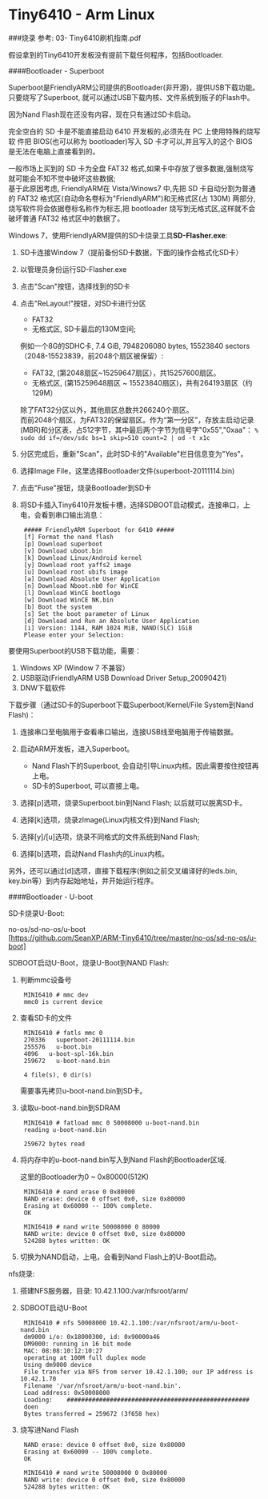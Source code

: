 Tiny6410 - Arm Linux
=====


###烧录
参考: 03- Tiny6410刷机指南.pdf

假设拿到的Tiny6410开发板没有提前下载任何程序，包括Bootloader.

####Bootloader - Superboot

Superboot是FriendlyARM公司提供的Bootloader(非开源)，提供USB下载功能。   
只要烧写了Superboot, 就可以通过USB下载内核、文件系统到板子的Flash中。

因为Nand Flash现在还没有内容，现在只有通过SD卡启动。    

完全空白的 SD 卡是不能直接启动 6410 开发板的,必须先在 PC 上使用特殊的烧写软 件把 BIOS(也可以称为 bootloader)写入 SD 卡才可以,并且写入的这个 BIOS 是无法在电脑上直接看到的。

一般市场上买到的 SD 卡为全盘 FAT32 格式,如果卡中存放了很多数据,强制烧写就可能会不知不觉中破坏这些数据;   
基于此原因考虑, FriendlyARM在 Vista/Winows7 中,先把 SD 卡自动分割为普通的 FAT32 格式区(自动命名卷标为"FriendlyARM")和无格式区(占 130M) 两部分,烧写软件将会依据卷标名称作为标志,把 bootloader 烧写到无格式区,这样就不会 破坏普通 FAT32 格式区中的数据了。

Windows 7，使用FriendlyARM提供的SD卡烧录工具**SD-Flasher.exe**:    

1. SD卡连接Window 7（提前备份SD卡数据，下面的操作会格式化SD卡）
2. 以管理员身份运行SD-Flasher.exe
3. 点击"Scan"按钮，选择找到的SD卡
4. 点击"ReLayout!"按钮，对SD卡进行分区
	* FAT32
	* 无格式区, SD卡最后的130M空间;    
	
	例如一个8G的SDHC卡, 7.4 GiB, 7948206080 bytes, 15523840 sectors（2048-15523839，前2048个扇区被保留）:
	
	* FAT32, (第2048扇区~15259647扇区），共15257600扇区。
	* 无格式区, (第15259648扇区 ~ 15523840扇区)，共有264193扇区（约129M）
	
	除了FAT32分区以外，其他扇区总数共266240个扇区。     
	而前2048个扇区，为FAT32的保留扇区。作为“第一分区”，存放主启动记录(MBR)和分区表，占512字节，其中最后两个字节为信号字"0x55","0xaa"：
	`% sudo dd if=/dev/sdc bs=1 skip=510 count=2 | od -t x1c`
5. 分区完成后，重新"Scan"，此时SD卡的"Available"栏目信息变为"Yes"。
6. 选择Image File，这里选择Bootloader文件(superboot-20111114.bin)
7. 点击"Fuse"按钮，烧录Bootloader到SD卡
8. 将SD卡插入Tiny6410开发板卡槽，选择SDBOOT启动模式，连接串口，上电，会看到串口输出消息：

        ##### FriendlyARM Superboot for 6410 #####
        [f] Format the nand flash
        [p] Download superboot
        [v] Download uboot.bin
        [k] Download Linux/Android kernel
        [y] Download root yaffs2 image
        [u] Download root ubifs image
        [a] Download Absolute User Application
        [n] Download Nboot.nb0 for WinCE
        [l] Download WinCE bootlogo
        [w] Download WinCE NK.bin
        [b] Boot the system
        [s] Set the boot parameter of Linux
        [d] Download and Run an Absolute User Application
        [i] Version: 1144, RAM 1024 MiB, NAND(SLC) 1GiB
        Please enter your Selection:
 

要使用Superboot的USB下载功能，需要：

1. Windows XP (Window 7 不兼容）
2. USB驱动(FriendlyARM USB Download Driver Setup_20090421)
3. DNW下载软件

下载步骤（通过SD卡的Superboot下载Superboot/Kernel/File System到Nand Flash)：

1. 连接串口至电脑用于查看串口输出，连接USB线至电脑用于传输数据。
2. 启动ARM开发板，进入Superboot。   
		
	* Nand Flash下的Superboot, 会自动引导Linux内核。因此需要按住按钮再上电。
	* SD卡的Superboot, 可以直接上电。

3. 选择[p]选项，烧录Superboot.bin到Nand Flash; 以后就可以脱离SD卡。
4. 选择[k]选项，烧录zImage(Linux内核文件)到Nand Flash;
5. 选择[y]/[u]选项，烧录不同格式的文件系统到Nand Flash;
6. 选择[b]选项，启动Nand Flash内的Linux内核。

另外，还可以通过[d]选项，直接下载程序(例如之前交叉编译好的leds.bin, key.bin等）到内存起始地址，并开始运行程序。


####Bootloader - U-boot

SD卡烧录U-Boot:

no-os/sd-no-os/u-boot    
[https://github.com/SeanXP/ARM-Tiny6410/tree/master/no-os/sd-no-os/u-boot]   

SDBOOT启动U-Boot，烧录U-Boot到NAND Flash:

1. 判断mmc设备号
	
		MINI6410 # mmc dev
		mmc0 is current device
2. 查看SD卡的文件

		MINI6410 # fatls mmc 0
		270336   superboot-20111114.bin
		255576   u-boot.bin
		4096   u-boot-spl-16k.bin
		259672   u-boot-nand.bin

		4 file(s), 0 dir(s)
	需要事先拷贝u-boot-nand.bin到SD卡。
3. 读取u-boot-nand.bin到SDRAM

		MINI6410 # fatload mmc 0 50008000 u-boot-nand.bin
		reading u-boot-nand.bin

		259672 bytes read
4. 将内存中的u-boot-nand.bin写入到Nand Flash的Bootloader区域.
	
	这里的Bootloader为0 ~ 0x80000(512K)
	
		MINI6410 # nand erase 0 0x80000
		NAND erase: device 0 offset 0x0, size 0x80000
		Erasing at 0x60000 -- 100% complete.
		OK
		
		MINI6410 # nand write 50008000 0 80000
		NAND write: device 0 offset 0x0, size 0x80000
		524288 bytes written: OK
 
5. 切换为NAND启动，上电，会看到Nand Flash上的U-Boot启动。


nfs烧录:

1. 搭建NFS服务器，目录:  10.42.1.100:/var/nfsroot/arm/
2. SDBOOT启动U-Boot

		MINI6410 # nfs 50008000 10.42.1.100:/var/nfsroot/arm/u-boot-nand.bin
		dm9000 i/o: 0x18000300, id: 0x90000a46
		DM9000: running in 16 bit mode
		MAC: 08:08:10:12:10:27
		operating at 100M full duplex mode
		Using dm9000 device
		File transfer via NFS from server 10.42.1.100; our IP address is 10.42.1.70
		Filename '/var/nfsroot/arm/u-boot-nand.bin'.
		Load address: 0x50008000
		Loading: 	###################################################
		doen
		Bytes transferred = 259672 (3f658 hex)
3. 烧写进Nand Flash

		NAND erase: device 0 offset 0x0, size 0x80000
		Erasing at 0x60000 -- 100% complete.
		OK
		
		MINI6410 # nand write 50008000 0 0x80000
		NAND write: device 0 offset 0x0, size 0x80000
		524288 bytes written: OK
		
